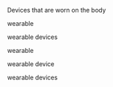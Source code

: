Devices that are worn on the body

wearable

wearable devices 

wearable

wearable device

wearable devices